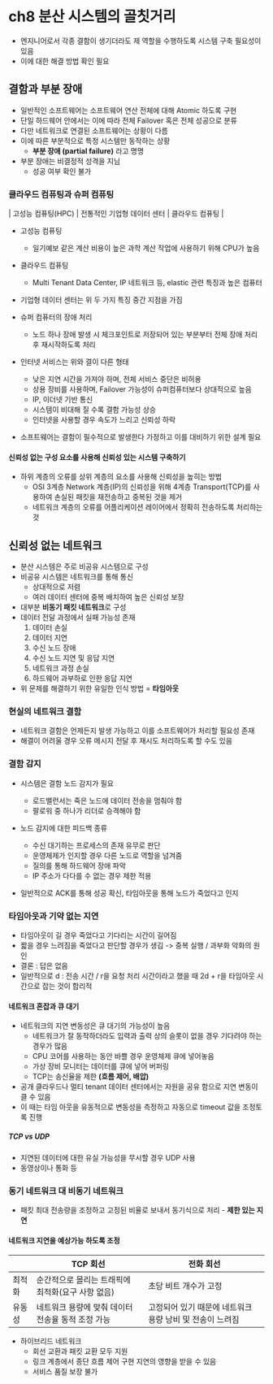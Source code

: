 # ch8 분산 시스템의 골칫거리

- 엔지니어로서 각종 결함이 생기더라도 제 역할을 수행하도록 시스템 구축 필요성이 있음
- 이에 대한 해결 방법 확인 필요

## 결함과 부분 장애

- 일반적인 소프트웨어는 소프트웨어 연산 전체에 대해 Atomic 하도록 구현
- 단일 하드웨어 안에서는 이에 따라 전체 Failover 혹은 전체 성공으로 분류
- 다만 네트워크로 연결된 소프트웨어는 상황이 다름
- 이에 따른 부분적으로 특정 시스템만 동작하는 상황
    - <b>부분 장애 (partial failure)</b> 라고 명명
- 부분 장애는 비결정적 성격을 지님
    - 성공 여부 확인 불가

### 클라우드 컴퓨팅과 슈퍼 컴퓨팅

| 고성능 컴퓨팅(HPC) | 전통적인 기업형 데이터 센터 | 클라우드 컴퓨팅 |

- 고성능 컴퓨팅
    - 일기예보 같은 계산 비용이 높은 과학 계산 작업에 사용하기 위해 CPU가 높음
- 클라우드 컴퓨팅
    - Multi Tenant Data Center, IP 네트워크 등, elastic 관련 특징과 높은 컴퓨터
- 기업형 데이터 센터는 위 두 가지 특징 중간 지점을 가짐

- 슈퍼 컴퓨터의 장애 처리
    - 노드 하나 장애 발생 시 체크포인트로 저장되어 있는 부분부터 전체 장애 처리 후 재시작하도록 처리
- 인터넷 서비스는 위와 결이 다른 형태
    - 낮은 지연 시간을 가져야 하며, 전체 서비스 중단은 비허용
    - 상용 장비를 사용하며, Failover 가능성이 슈퍼컴퓨터보다 상대적으로 높음
    - IP, 이더넷 기반 통신
    - 시스템이 비대해 질 수록 결함 가능성 상승
    - 인터넷을 사용할 경우 속도가 느리고 신뢰성 하락
- 소프트웨어는 결함이 필수적으로 발생한다 가정하고 이를 대비하기 위한 설계 필요

#### 신뢰성 없는 구성 요소를 사용해 신뢰성 있는 시스템 구축하기

- 하위 계층의 오류를 상위 계층의 요소를 사용해 신뢰성을 높히는 방법
    - OSI 3계층 Network 계층(IP)의 신뢰성을 위해 4계층 Transport(TCP)를 사용하여 손실된 패킷을 재전송하고 중복된 것을 제거
    - 네트워크 계층의 오류를 어플리케이션 레이어에서 정확히 전송하도록 처리하는 것

## 신뢰성 없는 네트워크

- 분산 시스템은 주로 비공유 시스템으로 구성
- 비공유 시스템은 네트워크를 통해 통신
    - 상대적으로 저렴
    - 여러 데이터 센터에 중복 배치하여 높은 신뢰성 보장
- 대부분 <b>비동기 패킷 네트워크</b>로 구성
- 데이터 전달 과정에서 실패 가능성 존재
    1. 데이터 손실
    2. 데이터 지연
    3. 수신 노드 장애
    4. 수신 노드 지연 및 응답 지연
    5. 네트워크 과정 손실
    6. 하드웨어 과부하로 인한 응답 지연
- 위 문제를 해결하기 위한 유일한 인식 방법 = <b>타임아웃</b>

### 현실의 네트워크 결함

- 네트워크 결함은 언제든지 발생 가능하고 이를 소프트웨어가 처리할 필요성 존재
- 해결이 어려울 경우 오류 메시지 전달 후 재시도 처리하도록 할 수도 있음

### 결함 감지

- 시스템은 결함 노드 감지가 필요
    - 로드밸런서는 죽은 노드에 데이터 전송을 멈춰야 함
    - 팔로워 중 하나가 리더로 승격해야 함

- 노드 감지에 대한 피드백 종류
    - 수신 대기하는 프로세스의 존재 유무로 판단
    - 운영체제가 인지할 경우 다른 노드로 역할을 넘겨줌
    - 질의를 통해 하드웨어 장애 파악
    - IP 주소가 다다를 수 없는 경우 제한 적용
- 일반적으로 ACK를 통해 성공 확신, 타임아웃을 통해 노드가 죽었다고 인지

### 타임아웃과 기약 없는 지연

- 타임아웃이 길 경우 죽었다고 기다리는 시간이 길어짐
- 짧을 경우 느려짐을 죽었다고 판단할 경우가 생김 -> 중복 실행 / 과부화 악화의 원인
- 결론 : 답은 없음
- 일반적으로 d : 전송 시간 / r을 요청 처리 시간이라고 했을 때 2d + r을 타임아웃 시간으로 잡는 것이 합리적

#### 네트워크 혼잡과 큐 대기

- 네트워크의 지연 변동성은 큐 대기의 가능성이 높음
    - 네트워크가 잘 동작하더라도 입력과 출력 상의 슬롯이 없을 경우 기다려야 하는 경우가 많음
    - CPU 코어를 사용하는 동안 바쁠 경우 운영체제 큐에 넣어놓음
    - 가상 장비 모니터는 데이터를 큐에 넣어 버퍼링
    - TCP는 송신율을 제한 <b>(흐름 제어, 배압)</b>
- 공개 클라우드나 멀티 tenant 데이터 센터에서는 자원을 공유 함으로 지연 변동이 클 수 있음
- 이 때는 타임 아웃을 유동적으로 변동성을 측정하고 자동으로 timeout 값을 조정토록 진행

##### TCP vs UDP

- 지연된 데이터에 대한 유실 가능성을 무시할 경우 UDP 사용
- 동영상이나 통화 등

### 동기 네트워크 대 비동기 네트워크

- 패킷 최대 전송량을 조정하고 고정된 비율로 보내서 동기식으로 처리 - <b>제한 있는 지연</b>

#### 네트워크 지연을 예상가능 하도록 조정

| | TCP 회선 | 전화 회선 |
| -- | -- | -- |
| 최적화 | 순간적으로 몰리는 트래픽에 최적화(요구 사항 없음) | 초당 비트 개수가 고정 |
| 유동성 | 네트워크 용량에 맞춰 데이터 전송율 동적 조정 가능 | 고정되어 있기 때문에 네트워크 용량 낭비 및 전송이 느려짐 |

- 하이브리드 네트워크
    - 회선 교환과 패킷 교환 모두 지원
    - 링크 계층에서 종단 흐름 제어 구현 지연의 영향을 받을 수 있음
    - 서비스 품질 보장 불가